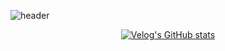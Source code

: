 ![header](https://capsule-render.vercel.app/api?type=waving&color=47bb98&height=130&section=header%&fontSize=20&fontColor=ffffff&fontAlignY=30)


<!--
**Ju-MINJAE/Ju-MINJAE** is a ✨ _special_ ✨ repository because its `README.md` (this file) appears on your GitHub profile.

  <img src="https://github-readme-stats.vercel.app/api?username=Ju-MINJAE&show_icons=true&theme=react" alt="GitHub Stats">
Here are some ideas to get you started:

- 🔭 I’m currently working on ...
- 🌱 I’m currently learning ...
- 👯 I’m looking to collaborate on ...
- 🤔 I’m looking for help with ...
- 💬 Ask me about ...
- 📫 How to reach me: ...
- 😄 Pronouns: ...
- ⚡ Fun fact: ...
[![Velog's GitHub stats](https://velog-readme-stats.vercel.app/api/badge?name=minjae)](https://velog.io/@min_jae) 
-->
<div align='center'>
  
  [![Velog's GitHub stats](https://velog-readme-stats.vercel.app/api?name=min_jae)](https://github.com/Ju-MINJAE/velog-readme-stats)
  
</div>

